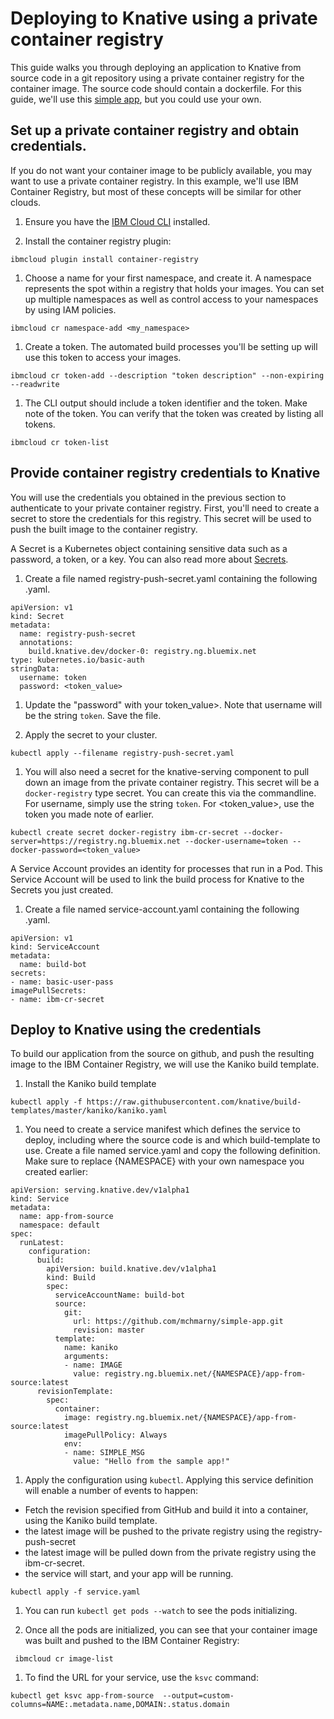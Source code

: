 # Deploying to Knative using a private container registry
This guide walks you through deploying an application to Knative from source code in a git repository using a private container registry for the container image. The source code should contain a dockerfile. For this guide, we'll use this [simple app](https://github.com/mchmarny/simple-app), but you could use your own.


## Set up a private container registry and obtain credentials.
If you do not want your container image to be publicly available, you may want to use a private container registry. In this example, we'll use IBM Container Registry, but most of these concepts will be similar for other clouds.

1. Ensure you have the [IBM Cloud CLI](https://cloud.ibm.com/docs/cli/reference/ibmcloud/download_cli.html#install_use) installed.  

1. Install the container registry plugin:

```
ibmcloud plugin install container-registry
```

1. Choose a name for your first namespace, and create it. A namespace represents the spot within a registry that holds your images. You can set up multiple namespaces as well as control access to your namespaces by using IAM policies.

```
ibmcloud cr namespace-add <my_namespace>
```

1. Create a token. The automated build processes you'll be setting up will use this token to access your images.

```
ibmcloud cr token-add --description "token description" --non-expiring --readwrite
```

1. The CLI output should include a token identifier and the token. Make note of the token. You can verify that the token was created by listing all tokens.

```
ibmcloud cr token-list
```

## Provide container registry credentials to Knative
You will use the credentials you obtained in the previous section to authenticate to your private container registry. First, you'll need to create a secret to store the credentials for this registry. This secret will be used to push the built image to the container registry.

A Secret is a Kubernetes object containing sensitive data such as a password, a token, or a key. You can also read more about [Secrets](https://kubernetes.io/docs/concepts/configuration/secret/).

1. Create a file named registry-push-secret.yaml containing the following .yaml.

```
apiVersion: v1
kind: Secret
metadata:
  name: registry-push-secret
  annotations:
    build.knative.dev/docker-0: registry.ng.bluemix.net
type: kubernetes.io/basic-auth
stringData:
  username: token
  password: <token_value>
```

1. Update the "password" with your token_value>. Note that username will be the string `token`. Save the file.

1. Apply the secret to your cluster.

```
kubectl apply --filename registry-push-secret.yaml
```

1. You will also need a secret for the knative-serving component to pull down an image from the private container registry. This secret will be a `docker-registry` type secret. You can create this via the commandline. For username, simply use the string `token`. For <token_value>, use the token you made note of earlier.

```
kubectl create secret docker-registry ibm-cr-secret --docker-server=https://registry.ng.bluemix.net --docker-username=token --docker-password=<token_value>
```

A Service Account provides an identity for processes that run in a Pod. This Service Account will be used to link the build process for Knative to the Secrets you just created.

1. Create a file named service-account.yaml containing the following .yaml.
```
apiVersion: v1
kind: ServiceAccount
metadata:
  name: build-bot
secrets:
- name: basic-user-pass
imagePullSecrets:
- name: ibm-cr-secret
```

## Deploy to Knative using the credentials
To build our application from the source on github, and push the resulting image to the IBM Container Registry, we will use the Kaniko build template.

1. Install the Kaniko build template

```
kubectl apply -f https://raw.githubusercontent.com/knative/build-templates/master/kaniko/kaniko.yaml
```

1. You need to create a service manifest which defines the service to deploy, including where the source code is and which build-template to use. Create a file named service.yaml and copy the following definition. Make sure to replace {NAMESPACE} with your own namespace you created earlier:

```
apiVersion: serving.knative.dev/v1alpha1
kind: Service
metadata:
  name: app-from-source
  namespace: default
spec:
  runLatest:
    configuration:
      build:
        apiVersion: build.knative.dev/v1alpha1
        kind: Build
        spec:
          serviceAccountName: build-bot
          source:
            git:
              url: https://github.com/mchmarny/simple-app.git
              revision: master
          template:
            name: kaniko
            arguments:
            - name: IMAGE
              value: registry.ng.bluemix.net/{NAMESPACE}/app-from-source:latest
      revisionTemplate:
        spec:
          container:
            image: registry.ng.bluemix.net/{NAMESPACE}/app-from-source:latest 
            imagePullPolicy: Always
            env:
            - name: SIMPLE_MSG
              value: "Hello from the sample app!"
```

1. Apply the configuration using `kubectl`. Applying this service definition will enable a number of events to happen:
- Fetch the revision specified from GitHub and build it into a container, using the Kaniko build template.
- the latest image will be pushed to the private registry using the registry-push-secret
- the latest image will be pulled down from the private registry using the ibm-cr-secret.
- the service will start, and your app will be running.

```
kubectl apply -f service.yaml
```

1. You can run `kubectl get pods --watch` to see the pods initializing.

1. Once all the pods are initialized, you can see that your container image was built and pushed to the IBM Container Registry:

```
 ibmcloud cr image-list
```

1. To find the URL for your service, use the `ksvc` command:
```
kubectl get ksvc app-from-source  --output=custom-columns=NAME:.metadata.name,DOMAIN:.status.domain
```